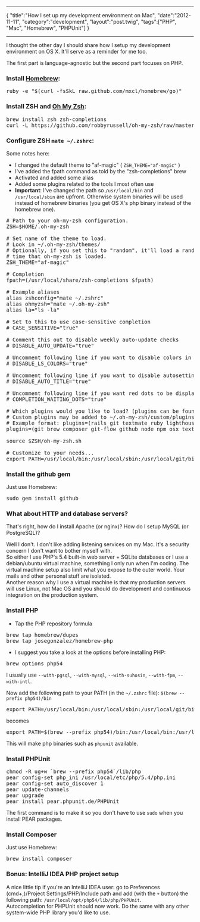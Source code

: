 ***
{
    "title":"How I set up my development environment on Mac",
    "date":"2012-11-11",
    "category":"development",
    "layout":"post.twig",
    "tags":["PHP", "Mac", "Homebrew", "PHPUnit"]
}
***

I thought the other day I should share how I setup my development environment on OS X. It'll serve as a reminder for me too.

The first part is language-agnostic but the second part focuses on PHP.

### Install [Homebrew](http://mxcl.github.com/homebrew/):

<pre class="prettyprint lang-sh">ruby -e "$(curl -fsSkL raw.github.com/mxcl/homebrew/go)"</pre>

### Install ZSH and [Oh My Zsh](https://github.com/robbyrussell/oh-my-zsh):

<pre class="prettyprint lang-sh">
brew install zsh zsh-completions
curl -L https://github.com/robbyrussell/oh-my-zsh/raw/master/tools/install.sh | sh
</pre>
### Configure ZSH `mate ~/.zshrc`:  
Some notes here:

* I changed the default theme to "af-magic" ( `ZSH_THEME="af-magic"` )
* I've added the fpath command as told by the "zsh-completions" brew
* Activated and added some alias
* Added some plugins related to the tools I most often use
* **Important**: I've changed the path so `/usr/local/bin` and `/usr/local/sbin` are upfront. Otherwise system binaries will be used instead of homebrew binaries (you get OS X's php binary instead of the homebrew one).

<pre class="prettyprint lang-sh">
# Path to your oh-my-zsh configuration.
ZSH=$HOME/.oh-my-zsh

# Set name of the theme to load.
# Look in ~/.oh-my-zsh/themes/
# Optionally, if you set this to "random", it'll load a random theme each
# time that oh-my-zsh is loaded.
ZSH_THEME="af-magic"

# Completion
fpath=(/usr/local/share/zsh-completions $fpath)

# Example aliases
alias zshconfig="mate ~/.zshrc"
alias ohmyzsh="mate ~/.oh-my-zsh"
alias la="ls -la"

# Set to this to use case-sensitive completion
# CASE_SENSITIVE="true"

# Comment this out to disable weekly auto-update checks
# DISABLE_AUTO_UPDATE="true"

# Uncomment following line if you want to disable colors in ls
# DISABLE_LS_COLORS="true"

# Uncomment following line if you want to disable autosetting terminal title.
# DISABLE_AUTO_TITLE="true"

# Uncomment following line if you want red dots to be displayed while waiting for completion
# COMPLETION_WAITING_DOTS="true"

# Which plugins would you like to load? (plugins can be found in ~/.oh-my-zsh/plugins/*)
# Custom plugins may be added to ~/.oh-my-zsh/custom/plugins/
# Example format: plugins=(rails git textmate ruby lighthouse)
plugins=(git brew composer git-flow github node npm osx textmate)

source $ZSH/oh-my-zsh.sh

# Customize to your needs...
export PATH=/usr/local/bin:/usr/local/sbin:/usr/local/git/bin:/usr/bin:/bin:/usr/sbin:/sbin:/opt/X11/bin:/usr/X11/bin
</pre>

### Install the github gem
Just use Homebrew:
<pre class="prettyprint lang-sh">
sudo gem install github
</pre>

### What about HTTP and database servers?
That's right, how do I install Apache (or nginx)? How do I setup MySQL (or PostgreSQL)?

Well I don't. I don't like adding listening services on my Mac. It's a security concern I don't want to bother myself with.  
So either I use PHP's 5.4 built-in web server + SQLite databases or I use a debian/ubuntu virtual machine, something I only run when I'm coding. The virtual machine setup also limit what you expose to the outer world. Your mails and other personal stuff are isolated.  
Another reason why I use a virtual machine is that my production servers will use Linux, not Mac OS and you should do development and continuous integration on the production system.

### Install PHP

* Tap the PHP repository formula

<pre class="prettyprint lang-sh">
brew tap homebrew/dupes
brew tap josegonzalez/homebrew-php
</pre>

* I suggest you take a look at the options before installing PHP:
  
<pre class="prettyprint lang-sh">
brew options php54
</pre>
I usually use `--with-pgsql`, `--with-mysql`, `--with-suhosin`, `--with-fpm`, `--with-intl`.

Now add the following path to your PATH (in the `~/.zshrc` file): `$(brew --prefix php54)/bin`
<pre class="prettyprint lang-sh">
export PATH=/usr/local/bin:/usr/local/sbin:/usr/local/git/bin:/usr/bin:/bin:/usr/sbin:/sbin:/opt/X11/bin:/usr/X11/bin
</pre>
becomes
<pre class="prettyprint lang-sh">
export PATH=$(brew --prefix php54)/bin:/usr/local/bin:/usr/local/sbin:/usr/local/git/bin:/usr/bin:/bin:/usr/sbin:/sbin:/opt/X11/bin:/usr/X11/bin
</pre>
This will make php binaries such as `phpunit` available.

### Install PHPUnit

<pre class="prettyprint lang-sh">
chmod -R ug+w `brew --prefix php54`/lib/php
pear config-set php_ini /usr/local/etc/php/5.4/php.ini
pear config-set auto_discover 1
pear update-channels
pear upgrade
pear install pear.phpunit.de/PHPUnit
</pre>
The first command is to make it so you don't have to use `sudo` when you install PEAR packages.

### Install Composer
Just use Homebrew:
<pre class="prettyprint lang-sh">
brew install composer
</pre>

### Bonus: IntelliJ IDEA PHP project setup
A nice little tip if you're an IntelliJ IDEA user: go to Preferences (cmd+,)/Project Settings/PHP/Include path and add (with the `+` button) the following path: `/usr/local/opt/php54/lib/php/PHPUnit`.  
Autocompletion for PHPUnit should now work. Do the same with any other system-wide PHP library you'd like to use.